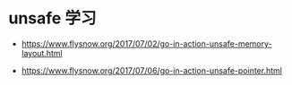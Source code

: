 # unsafe 学习

* https://www.flysnow.org/2017/07/02/go-in-action-unsafe-memory-layout.html

* https://www.flysnow.org/2017/07/06/go-in-action-unsafe-pointer.html


